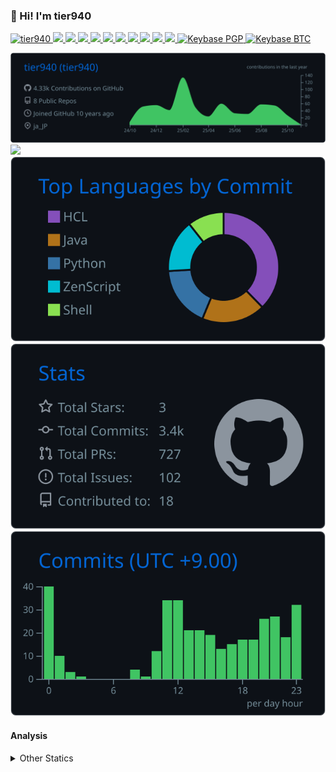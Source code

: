 ### 👋 Hi! I'm tier940

<p align="left"> 
  <a href="https://github.com/tier940/tier940/">
    <img src="https://komarev.com/ghpvc/?username=tier940" alt="tier940" />
  </a>
  <a href="http://twitter.com/tier940">
    <img height="20" src="https://img.shields.io/twitter/follow/tier940?label=Twitter&logo=twitter&style=flat" />
  </a>
  <a href="https://github.com/tier940">
    <img height="20" src="https://img.shields.io/github/followers/tier940?label=follow&logo=github&style=flat" />
  </a>
  <a href="https://www.reddit.com/user/tier940">
    <img height="20" src="https://img.shields.io/reddit/user-karma/combined/tier940?label=Reddit&logo=reddit&style=flat" />
  </a>
  <a href="https://stackoverflow.com/users/17317833/tier940">
    <img height="20" src="https://img.shields.io/stackexchange/stackoverflow/r/17317833?label=StackOverflow&logo=stack-overflow&style=flat" />
  </a>
  <a href="https://zenn.dev/tier940">
    <img height="20" src="https://zenn.badge.nikaera.com/s/tier940/likes" />
  </a>
  <a href="https://zenn.dev/tier940">
    <img height="20" src="https://zenn.badge.nikaera.com/s/tier940/followers" />
  </a>
  <a href="https://zenn.dev/tier940">
    <img height="20" src="https://zenn.badge.nikaera.com/s/tier940/articles" />
  </a>
  <a href="http://qiita.com/tier940">
    <img height="20" src="https://qiita-badge.apiapi.app/s/tier940/posts.svg" />
  </a>
  <a href="http://qiita.com/tier940">
    <img height="20" src="https://qiita-badge.apiapi.app/s/tier940/contributions.svg" />
  </a>
  <a href="https://github.com/tier940/tier940/">
    <img height="20" src="https://github.com/tier940/tier940/actions/workflows/main.yml/badge.svg" />
  </a>
  <a href="https://keybase.io/tier940">
    <img alt="Keybase PGP" src="https://img.shields.io/keybase/pgp/tier940">
  </a>
  <a href="https://keybase.io/tier940">
    <img alt="Keybase BTC" src="https://img.shields.io/keybase/btc/tier940">
  </a>
</p>

[![](https://raw.githubusercontent.com/tier940/tier940/main/profile-summary-card-output/github_dark/0-profile-details.svg)](https://github.com/vn7n24fzkq/github-profile-summary-cards)
[![](https://raw.githubusercontent.com/tier940/tier940/main/profile-summary-card-output/github_dark/1-repos-per-language.svg)](https://github.com/vn7n24fzkq/github-profile-summary-cards) [![](https://raw.githubusercontent.com/tier940/tier940/main/profile-summary-card-output/github_dark/2-most-commit-language.svg)](https://github.com/vn7n24fzkq/github-profile-summary-cards)
[![](https://raw.githubusercontent.com/tier940/tier940/main/profile-summary-card-output/github_dark/3-stats.svg)](https://github.com/vn7n24fzkq/github-profile-summary-cards) [![](https://raw.githubusercontent.com/tier940/tier940/main/profile-summary-card-output/github_dark/4-productive-time.svg)](https://github.com/vn7n24fzkq/github-profile-summary-cards)


#### Analysis
<!-- <img height="150" src="https://github.com/tier940/tier940/blob/master/images/stat.svg" alt="Alternative Text"/> -->

<details>
  <summary>Other Statics</summary>
  <!--START_SECTION:waka-->
![Code Time](http://img.shields.io/badge/Code%20Time-5%2C309%20hrs%203%20mins-blue)

**🐱 My GitHub Data** 

> 📦 46.3 kB Used in GitHub's Storage 
 > 
> 💼 Opted to Hire
 > 
> 📜 13 Public Repositories 
 > 
> 🔑 6 Private Repositories 
 > 
**I'm an Early 🐤** 

```text
🌞 Morning                2508 commits        ████░░░░░░░░░░░░░░░░░░░░░   16.30 % 
🌆 Daytime                5579 commits        █████████░░░░░░░░░░░░░░░░   36.26 % 
🌃 Evening                5701 commits        █████████░░░░░░░░░░░░░░░░   37.05 % 
🌙 Night                  1599 commits        ███░░░░░░░░░░░░░░░░░░░░░░   10.39 % 
```
📅 **I'm Most Productive on Saturday** 

```text
Monday                   1672 commits        ███░░░░░░░░░░░░░░░░░░░░░░   10.87 % 
Tuesday                  2407 commits        ████░░░░░░░░░░░░░░░░░░░░░   15.64 % 
Wednesday                1865 commits        ███░░░░░░░░░░░░░░░░░░░░░░   12.12 % 
Thursday                 1577 commits        ███░░░░░░░░░░░░░░░░░░░░░░   10.25 % 
Friday                   2209 commits        ████░░░░░░░░░░░░░░░░░░░░░   14.36 % 
Saturday                 2952 commits        █████░░░░░░░░░░░░░░░░░░░░   19.19 % 
Sunday                   2705 commits        ████░░░░░░░░░░░░░░░░░░░░░   17.58 % 
```


📊 **This Week I Spent My Time On** 

```text
🕑︎ Time Zone: Asia/Tokyo

💬 Programming Languages: 
Other                    28 hrs 23 mins      ██████████████████░░░░░░░   70.32 % 
Terraform                5 hrs 20 mins       ███░░░░░░░░░░░░░░░░░░░░░░   13.24 % 
Bash                     1 hr 33 mins        █░░░░░░░░░░░░░░░░░░░░░░░░   03.85 % 
YAML                     1 hr 27 mins        █░░░░░░░░░░░░░░░░░░░░░░░░   03.62 % 
HCL                      1 hr 25 mins        █░░░░░░░░░░░░░░░░░░░░░░░░   03.55 % 

🔥 Editors: 
Chrome                   28 hrs 56 mins      ██████████████████░░░░░░░   71.68 % 
VS Code                  9 hrs 34 mins       ██████░░░░░░░░░░░░░░░░░░░   23.74 % 
Edge                     1 hr 50 mins        █░░░░░░░░░░░░░░░░░░░░░░░░   04.58 % 

💻 Operating System: 
Windows                  30 hrs 56 mins      ███████████████████░░░░░░   76.65 % 
Linux                    9 hrs 25 mins       ██████░░░░░░░░░░░░░░░░░░░   23.35 % 
```

**I Mostly Code in Java** 

```text
Java                     13 repos            ████████████░░░░░░░░░░░░░   46.43 % 
HCL                      3 repos             ███░░░░░░░░░░░░░░░░░░░░░░   10.71 % 
ZenScript                3 repos             ███░░░░░░░░░░░░░░░░░░░░░░   10.71 % 
Shell                    2 repos             ██░░░░░░░░░░░░░░░░░░░░░░░   07.14 % 
Python                   2 repos             ██░░░░░░░░░░░░░░░░░░░░░░░   07.14 % 
```



**Timeline**

![Lines of Code chart](https://raw.githubusercontent.com/tier940/tier940/main/assets/bar_graph.png)


 Last Updated on 28/02/2025 00:35:50 UTC
<!--END_SECTION:waka-->
</details>
